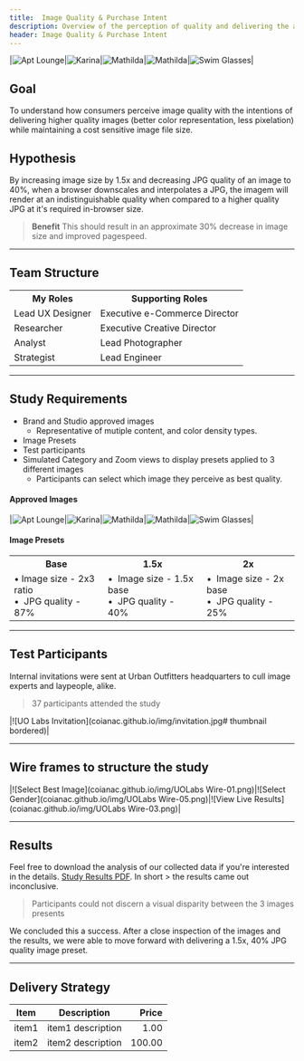```yaml
---
title:  Image Quality & Purchase Intent
description: Overview of the perception of quality and delivering the appropriate quality image based on a customers liklihood to purchase
header: Image Quality & Purchase Intent
---
```


|![Apt Lounge](http://images.urbanoutfitters.com/is/image/UrbanOutfitters/aptlounge?$medium$)|![Karina](http://images.urbanoutfitters.com/is/image/UrbanOutfitters/karinax45?$medium$)|![Mathilda](http://images.urbanoutfitters.com/is/image/UrbanOutfitters/matildax45?$medium$)|![Mathilda](http://images.urbanoutfitters.com/is/image/UrbanOutfitters/MathildaYellow?$medium$)|![Swim Glasses](http://images.urbanoutfitters.com/is/image/UrbanOutfitters/swimglasses?$medium$)|

## Goal
To understand how consumers perceive image quality with the intentions of delivering higher quality images (better color representation, less pixelation) while maintaining a cost sensitive image file size.

## Hypothesis
By increasing image size by 1.5x and decreasing JPG quality of an image to 40%, when a browser downscales and interpolates a JPG, the imagem will render at an indistinguishable quality when compared to a higher quality JPG at it's required in-browser size. 

> **Benefit** This should result in an approximate 30% decrease in image size and improved pagespeed. 

---

## Team Structure
<table>
  <tr>
    <th>My Roles</th>
    <th>Supporting Roles</th>
  </tr>
  <tr>
    <td>Lead UX Designer  </td>
    <td> Executive e-Commerce Director</td>
  </tr>
  <tr>
    <td>Researcher</td>
    <td>Executive Creative Director</td>
  </tr>
  <tr>
    <td>Analyst</td>
    <td>Lead Photographer</td>
  </tr>
  <tr>
    <td>Strategist</td>
    <td>Lead Engineer</td>
  </tr>
</table>

---

## Study Requirements
* Brand and Studio approved images
  * Representative of mutiple content, and color density types.
* Image Presets
* Test participants
* Simulated Category and Zoom views to display presets applied to 3 different images
  * Participants can select which image they perceive as best quality.

#### Approved Images

|![Apt Lounge](http://images.urbanoutfitters.com/is/image/UrbanOutfitters/aptlounge?$medium$)|![Karina](http://images.urbanoutfitters.com/is/image/UrbanOutfitters/karinax45?$medium$)|![Mathilda](http://images.urbanoutfitters.com/is/image/UrbanOutfitters/matildax45?$medium$)|![Mathilda](http://images.urbanoutfitters.com/is/image/UrbanOutfitters/MathildaYellow?$medium$)|![Swim Glasses](http://images.urbanoutfitters.com/is/image/UrbanOutfitters/swimglasses?$medium$)|

#### Image Presets
 <table>
  <tr>
    <th>Base</th>
    <th>1.5x</th>
    <th>2x</th>
  </tr>
  <tr>
    <td>•  Image size - 2x3 ratio <br>•  JPG quality - 87%</td>
    <td>•  Image size - 1.5x base <br>•  JPG quality - 40%</td>
    <td>•  Image size - 2x base <br>•  JPG quality - 25%</td>
  </tr>
</table>

---

## Test Participants
Internal invitations were sent at Urban Outfitters headquarters to cull image experts and laypeople, alike.
> 37 participants attended the study

|![UO Labs Invitation](coianac.github.io/img/invitation.jpg# thumbnail bordered)|

---

## Wire frames to structure the study

|![Select Best Image](coianac.github.io/img/UOLabs Wire-01.png)|![Select Gender](coianac.github.io/img/UOLabs Wire-05.png)|![View Live Results](coianac.github.io/img/UOLabs Wire-03.png)|
   
---   
   
## Results
Feel free to download the analysis of our collected data if you're interested in the details. <a href="coianac.github.io/img/Study Results_1.1.pdf">Study Results PDF</a>. In short > the results came out inconclusive. 
> Participants could not discern a visual disparity between the 3 images presents

We concluded this a success. After a close inspection of the images and the results, we were able to move forward with delivering a 1.5x, 40% JPG quality image preset. 
     
---

## Delivery Strategy      

| Item | Description | Price |
| --- | --- | ---: |
| item1 | item1 description | 1.00 |
| item2 | item2 description | 100.00 |
